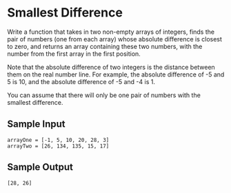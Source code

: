 # Smallest Difference
Write a function that takes in two non-empty arrays of integers, finds the pair of numbers (one from each array) whose absolute difference is closest to zero, and returns an array containing these two numbers, with the number from the first array in the first position.

Note that the absolute difference of two integers is the distance between them on the real number line. For example, the absolute difference of -5 and 5 is 10, and the absolute difference of -5 and -4 is 1.

You can assume that there will only be one pair of numbers with the smallest difference.

## Sample Input
```
arrayOne = [-1, 5, 10, 20, 28, 3]
arrayTwo = [26, 134, 135, 15, 17]
```
## Sample Output
```
[28, 26]
```